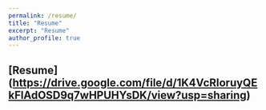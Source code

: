 ```yaml
---
permalink: /resume/
title: "Resume"
excerpt: "Resume"
author_profile: true
---
```


## [Resume] (https://drive.google.com/file/d/1K4VcRIoruyQEkFlAdOSD9q7wHPUHYsDK/view?usp=sharing)

